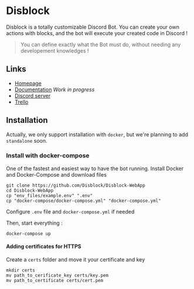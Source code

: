 # Disblock

Disblock is a totally customizable Discord Bot.
You can create your own actions with blocks, and the bot will execute your created code in Discord !

> You can define exactly what the Bot must do, without needing any developement knowledges !

## Links

- [Homepage](https://disblock.xyz/)
- [Documentation](https://docs.disblock.xyz/) *Work in progress*
- [Discord server](https://discord.gg/4b6j3UBKWp)
- [Trello](https://trello.com/b/rhMRsf4I/development)

## Installation

Actually, we only support installation with `docker`, but we're planning to add `standalone` soon.

### Install with docker-compose
One of the fastest and easiest way to have the bot running.
Install Docker and Docker-Compose and download files
```
git clone https://github.com/Disblock/Disblock-WebApp
cd Disblock-WebApp
cp "env_files/example.env" ".env"
cp "docker-compose/docker-compose.yml" "docker-compose.yml"
```
Configure  `.env` file and `docker-compose.yml` if needed

Then, start everything :
```
docker-compose up
```

#### Adding certificates for HTTPS
Create a `certs` folder and move it your certificate and key
```
mkdir certs
mv path_to_cerificate_key certs/key.pem
mv path_to_certificate certs/cert.pem
```
